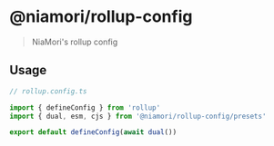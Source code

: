 # @niamori/rollup-config

> NiaMori's rollup config

## Usage

```typescript
// rollup.config.ts

import { defineConfig } from 'rollup'
import { dual, esm, cjs } from '@niamori/rollup-config/presets'

export default defineConfig(await dual())
```
